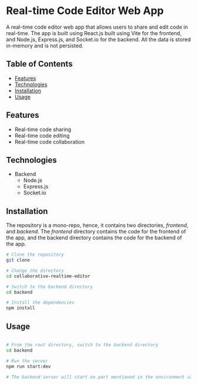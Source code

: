 # Real-time Code Editor Web App
A real-time code editor web app that allows users to share and edit code in real-time. The app is built using React.js built using Vite for the frontend, and Node.js, Express.js, and Socket.io for the backend. All the data is stored in-memory and is not persisted.

## Table of Contents
- [Features](#features)
- [Technologies](#technologies)
- [Installation](#installation)
- [Usage](#usage)

## Features
- Real-time code sharing
- Real-time code editing
- Real-time code collaboration

## Technologies
- Backend
  - Node.js
  - Express.js
  - Socket.io

## Installation
The repository is a mono-repo, hence, it contains two directories, *frontend*, and *backend*. The *frontend* directory contains the code for the frontend of the app, and the backend directory contains the code for the backend of the app.

```bash
# Clone the repository
git clone

# Change the directory
cd collaborative-realtime-editor

# Switch to the backend directory
cd backend

# Install the dependencies
npm install
```

## Usage
```bash

# From the root directory, switch to the backend directory
cd backend

# Run the server
npm run start:dev

# The backend server will start on port mentioned in the environment variable, else on port 3001 by default.
```